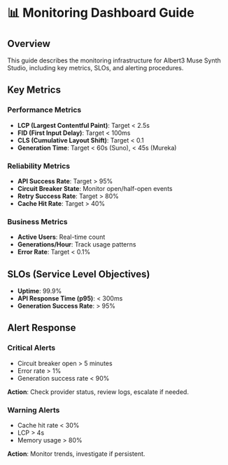 # 📊 Monitoring Dashboard Guide

## Overview

This guide describes the monitoring infrastructure for Albert3 Muse Synth Studio, including key metrics, SLOs, and alerting procedures.

## Key Metrics

### Performance Metrics
- **LCP (Largest Contentful Paint)**: Target < 2.5s
- **FID (First Input Delay)**: Target < 100ms
- **CLS (Cumulative Layout Shift)**: Target < 0.1
- **Generation Time**: Target < 60s (Suno), < 45s (Mureka)

### Reliability Metrics
- **API Success Rate**: Target > 95%
- **Circuit Breaker State**: Monitor open/half-open events
- **Retry Success Rate**: Target > 80%
- **Cache Hit Rate**: Target > 40%

### Business Metrics
- **Active Users**: Real-time count
- **Generations/Hour**: Track usage patterns
- **Error Rate**: Target < 0.1%

## SLOs (Service Level Objectives)

- **Uptime**: 99.9%
- **API Response Time (p95)**: < 300ms
- **Generation Success Rate**: > 95%

## Alert Response

### Critical Alerts
- Circuit breaker open > 5 minutes
- Error rate > 1%
- Generation success rate < 90%

**Action**: Check provider status, review logs, escalate if needed.

### Warning Alerts
- Cache hit rate < 30%
- LCP > 4s
- Memory usage > 80%

**Action**: Monitor trends, investigate if persistent.
